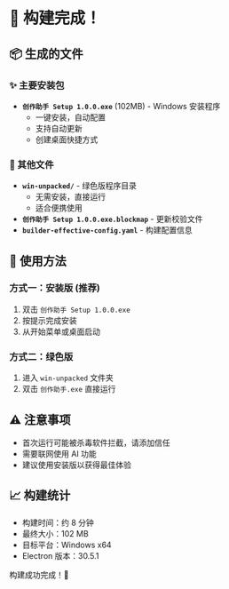 # 🎉 构建完成！

## 📦 生成的文件

### ✨ 主要安装包
- **`创作助手 Setup 1.0.0.exe`** (102MB) - Windows 安装程序
  - 一键安装，自动配置
  - 支持自动更新
  - 创建桌面快捷方式

### 📁 其他文件
- **`win-unpacked/`** - 绿色版程序目录
  - 无需安装，直接运行
  - 适合便携使用
- **`创作助手 Setup 1.0.0.exe.blockmap`** - 更新校验文件
- **`builder-effective-config.yaml`** - 构建配置信息

## 🚀 使用方法

### 方式一：安装版 (推荐)
1. 双击 `创作助手 Setup 1.0.0.exe`
2. 按提示完成安装
3. 从开始菜单或桌面启动

### 方式二：绿色版
1. 进入 `win-unpacked` 文件夹
2. 双击 `创作助手.exe` 直接运行

## ⚠️ 注意事项
- 首次运行可能被杀毒软件拦截，请添加信任
- 需要联网使用 AI 功能
- 建议使用安装版以获得最佳体验

## 📈 构建统计
- 构建时间：约 8 分钟
- 最终大小：102 MB
- 目标平台：Windows x64
- Electron 版本：30.5.1

构建成功完成！🎊